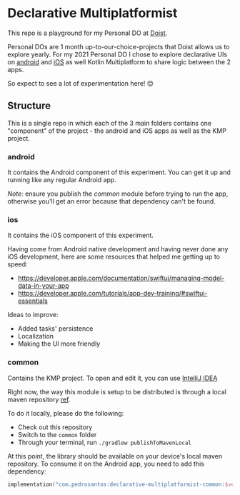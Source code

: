 # Declarative Multiplatformist

This repo is a playground for my Personal DO at [Doist](https://doist.com/). 

Personal DOs are 1 month up-to-our-choice-projects that Doist allows us to explore yearly.
For my 2021 Personal DO I chose to explore declarative UIs on [android](https://developer.android.com/jetpack/compose) and [iOS](https://developer.apple.com/xcode/swiftui/) as well Kotlin Multiplatform to share logic between the 2 apps. 

So expect to see a lot of experimentation here! 😊

## Structure
This is a single repo in which each of the 3 main folders contains one "component" of the project - the android and iOS apps as well as the KMP project.

### android
It contains the Android component of this experiment. You can get it up and running like any regular Android app.

_Note:_ ensure you publish the _common_ module before trying to run the app, otherwise you'll get an error because that dependency can't be found.

### ios
It contains the iOS component of this experiment.

Having come from Android native development and having never done any iOS development, here are some resources that helped me getting up to speed:
- https://developer.apple.com/documentation/swiftui/managing-model-data-in-your-app
- https://developer.apple.com/tutorials/app-dev-training/#swiftui-essentials

Ideas to improve:
- Added tasks' persistence
- Localization
- Making the UI more friendly

### common
Contains the KMP project. To open and edit it, you can use [IntelliJ IDEA](https://www.jetbrains.com/idea/)

Right now, the way this module is setup to be distributed is through a local maven repository [ref](https://www.jetbrains.com/idea/).

To do it locally, please do the following:
- Check out this repository
- Switch to the `common` folder
- Through your terminal, run `./gradlew publishToMavenLocal`

At this point, the library should be available on your device's local maven repository.
To consume it on the Android app, you need to add this dependency:
```kotlin
implementation("com.pedrosantos:declarative-multiplatformist-common:$version")
```
